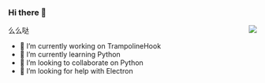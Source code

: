 ### Hi there 👋

<img align="right" src="https://github-readme-stats.vercel.app/api?username=satanwoo&show_icons=true&icon_color=CE1D2D&text_color=718096&bg_color=ffffff&hide_title=true" />

么么哒

- 🔭 I’m currently working on TrampolineHook
- 🌱 I’m currently learning Python
- 👯 I’m looking to collaborate on Python
- 🤔 I’m looking for help with Electron
